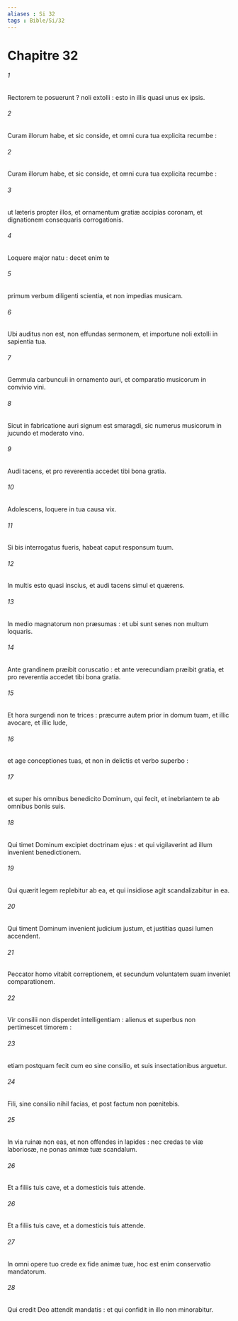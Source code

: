 ```yaml
---
aliases : Si 32
tags : Bible/Si/32
---
```


# Chapitre 32

###### 1
Rectorem te posuerunt ? noli extolli : esto in illis quasi unus ex ipsis.
###### 2
Curam illorum habe, et sic conside, et omni cura tua explicita recumbe :
###### 2
Curam illorum habe, et sic conside, et omni cura tua explicita recumbe :
###### 3
ut læteris propter illos, et ornamentum gratiæ accipias coronam, et dignationem consequaris corrogationis.
###### 4
Loquere major natu : decet enim te
###### 5
primum verbum diligenti scientia, et non impedias musicam.
###### 6
Ubi auditus non est, non effundas sermonem, et importune noli extolli in sapientia tua.
###### 7
Gemmula carbunculi in ornamento auri, et comparatio musicorum in convivio vini.
###### 8
Sicut in fabricatione auri signum est smaragdi, sic numerus musicorum in jucundo et moderato vino.
###### 9
Audi tacens, et pro reverentia accedet tibi bona gratia.
###### 10
Adolescens, loquere in tua causa vix.
###### 11
Si bis interrogatus fueris, habeat caput responsum tuum.
###### 12
In multis esto quasi inscius, et audi tacens simul et quærens.
###### 13
In medio magnatorum non præsumas : et ubi sunt senes non multum loquaris.
###### 14
Ante grandinem præibit coruscatio : et ante verecundiam præibit gratia, et pro reverentia accedet tibi bona gratia.
###### 15
Et hora surgendi non te trices : præcurre autem prior in domum tuam, et illic avocare, et illic lude,
###### 16
et age conceptiones tuas, et non in delictis et verbo superbo :
###### 17
et super his omnibus benedicito Dominum, qui fecit, et inebriantem te ab omnibus bonis suis.
###### 18
Qui timet Dominum excipiet doctrinam ejus : et qui vigilaverint ad illum invenient benedictionem.
###### 19
Qui quærit legem replebitur ab ea, et qui insidiose agit scandalizabitur in ea.
###### 20
Qui timent Dominum invenient judicium justum, et justitias quasi lumen accendent.
###### 21
Peccator homo vitabit correptionem, et secundum voluntatem suam inveniet comparationem.
###### 22
Vir consilii non disperdet intelligentiam : alienus et superbus non pertimescet timorem :
###### 23
etiam postquam fecit cum eo sine consilio, et suis insectationibus arguetur.
###### 24
Fili, sine consilio nihil facias, et post factum non pœnitebis.
###### 25
In via ruinæ non eas, et non offendes in lapides : nec credas te viæ laboriosæ, ne ponas animæ tuæ scandalum.
###### 26
Et a filiis tuis cave, et a domesticis tuis attende.
###### 26
Et a filiis tuis cave, et a domesticis tuis attende.
###### 27
In omni opere tuo crede ex fide animæ tuæ, hoc est enim conservatio mandatorum.
###### 28
Qui credit Deo attendit mandatis : et qui confidit in illo non minorabitur.
